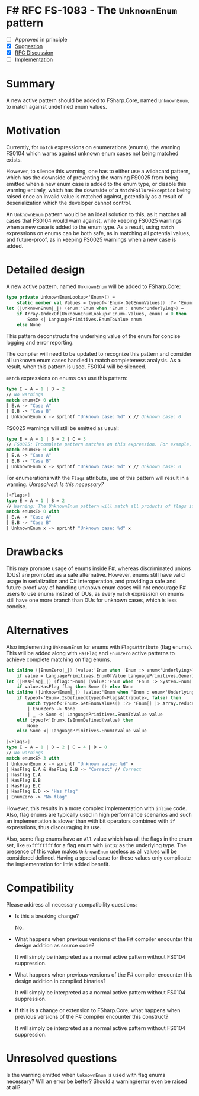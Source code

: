 # F# RFC FS-1083 - The `UnknownEnum` pattern

<!--The design suggestion [The `UnknownEnum` pattern](https://github.com/fsharp/fslang-suggestions/issues/822) has been marked "approved in principle".
This RFC covers the detailed proposal for this suggestion.
-->

- [ ] Approved in principle
- [x] [Suggestion](https://github.com/fsharp/fslang-suggestions/issues/822)
- [x] [RFC Discussion](https://github.com/fsharp/fslang-design/issues/446)
- [ ] [Implementation](https://github.com/dotnet/fsharp/pull/FILL-ME-IN)

# Summary

A new active pattern should be added to FSharp.Core, named `UnknownEnum`, to match against undefined enum values.

# Motivation

Currently, for `match` expressions on enumerations (enums), the warning FS0104 which warns against unknown enum cases not being matched exists.

However, to silence this warning, one has to either use a wildacard pattern, which has the downside of preventing the warning FS0025 from being emitted when a new enum case is added to the enum type, or disable this warning entirely, which has the downside of a `MatchFailureException` being raised once an invalid value is matched against, potentially as a result of deserialization which the developer cannot control.

An `UnknownEnum` pattern would be an ideal solution to this, as it matches all cases that FS0104 would warn against, while keeping FS0025 warnings when a new case is added to the enum type. As a result, using `match` expressions on enums can be both safe, as in matching all potential values, and future-proof, as in keeping FS0025 warnings when a new case is added.

# Detailed design

A new active pattern, named `UnknownEnum` will be added to FSharp.Core:
```fs
type private UnknownEnumLookup<'Enum>() =
    static member val Values = typeof<'Enum>.GetEnumValues() :?> 'Enum[]
let (|UnknownEnum|_|) (enum:'Enum when 'Enum : enum<'Underlying>) =
    if Array.IndexOf(UnknownEnumLookup<'Enum>.Values, enum) < 0 then
        Some <| LanguagePrimitives.EnumToValue enum
    else None
```
This pattern deconstructs the underlying value of the enum for concise logging and error reporting.

The compiler will need to be updated to recognize this pattern and consider all unknown enum cases handled in match completeness analysis. As a result, when this pattern is used, FS0104 will be silenced.

`match` expressions on enums can use this pattern:
```fs
type E = A = 1 | B = 2
// No warnings
match enum<E> 0 with
| E.A -> "Case A"
| E.B -> "Case B"
| UnknownEnum x -> sprintf "Unknown case: %d" x // Unknown case: 0
```

FS0025 warnings will still be emitted as usual:
```fs
type E = A = 1 | B = 2 | C = 3
// FS0025: Incomplete pattern matches on this expression. For example, the value 'E.C' may indicate a case not covered by the pattern(s).
match enum<E> 0 with 
| E.A -> "Case A" 
| E.B -> "Case B" 
| UnknownEnum x -> sprintf "Unknown case: %d" x // Unknown case: 0
```

For enumerations with the `Flags` attribute, use of this pattern will result in a warning.
_Unresolved: Is this necessary?_
```fs
[<Flags>]
type E = A = 1 | B = 2
// Warning: The UnknownEnum pattern will match all products of flags if they are not declared in the enumeration.
match enum<E> 0 with 
| E.A -> "Case A" 
| E.B -> "Case B" 
| UnknownEnum x -> sprintf "Unknown case: %d" x
```

# Drawbacks

This may promote usage of enums inside F#, whereas discriminated unions (DUs) are promoted as a safe alternative. However, enums still have valid usage in serialization and C# interoperation, and providing a safe and future-proof way of handling unknown enum cases will not encourage F# users to use enums instead of DUs, as every `match` expression on enums still have one more branch than DUs for unknown cases, which is less concise.  

# Alternatives

Also implementing `UnknownEnum` for enums with `FlagsAttribute` (flag enums). This will be added along with `HasFlag` and `EnumZero` active patterns to achieve complete matching on flag enums.
```fs
let inline (|EnumZero|_|) (value:'Enum when 'Enum :> enum<'Underlying>) = 
    if value = LanguagePrimitives.EnumOfValue LanguagePrimitives.GenericZero then Some () else None
let (|HasFlag|_|) (flag:'Enum) (value:'Enum when 'Enum :> System.Enum) =
    if value.HasFlag flag then Some () else None
let inline (|UnknownEnum|_|) (value:'Enum when 'Enum : enum<'Underlying>) =
    if typeof<'Enum>.IsDefined(typeof<FlagsAttribute>, false) then
        match typeof<'Enum>.GetEnumValues() :?> 'Enum[] |> Array.reduce (|||) |> (~~~) &&& value with
        | EnumZero -> None
        | _ -> Some <| LanguagePrimitives.EnumToValue value
    elif typeof<'Enum>.IsEnumDefined(value) then
        None
    else Some <| LanguagePrimitives.EnumToValue value

[<Flags>]
type E = A = 1 | B = 2 | C = 4 | D = 8
// No warnings
match enum<E> 3 with
| UnknownEnum x -> sprintf "Unknown value: %d" x 
| HasFlag E.A & HasFlag E.B -> "Correct" // Correct
| HasFlag E.A
| HasFlag E.B
| HasFlag E.C 
| HasFlag E.D -> "Has flag" 
| EnumZero -> "No flag"
```
However, this results in a more complex implementation with `inline` code. Also, flag enums are typically used in high performance scenarios and such an implementation is slower than with bit operators combined with `if` expressions, thus discouraging its use.

Also, some flag enums have an `All` value which has all the flags in the enum set, like `0xffffffff` for a flag enum with `int32` as the underlying type. The presence of this value makes `UnknownEnum` useless as all values will be considered defined. Having a special case for these values only complicate the implementation for little added benefit.

# Compatibility

Please address all necessary compatibility questions:

* Is this a breaking change?

  No.
* What happens when previous versions of the F# compiler encounter this design addition as source code?

  It will simply be interpreted as a normal active pattern without FS0104 suppression.
* What happens when previous versions of the F# compiler encounter this design addition in compiled binaries?

  It will simply be interpreted as a normal active pattern without FS0104 suppression.
* If this is a change or extension to FSharp.Core, what happens when previous versions of the F# compiler encounter this construct?

  It will simply be interpreted as a normal active pattern without FS0104 suppression.

# Unresolved questions

Is the warning emitted when `UnknownEnum` is used with flag enums necessary? Will an error be better? Should a warning/error even be raised at all?
